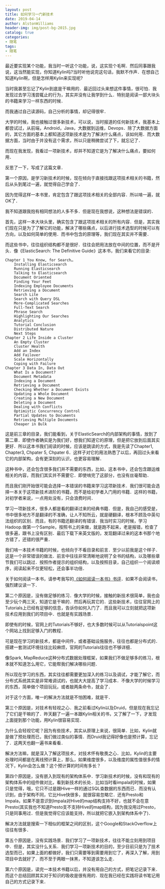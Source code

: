 ```yaml
---
layout: post
title: 如何学习一门新技术
date: 2019-04-14
author: AlstonWilliams
header-img: img/post-bg-2015.jpg
catalog: true
categories:
- 随笔
tags:
- 随笔
---
```


最近要实现某个功能，我当时一听这个功能，说，这实现个毛啊．然后同事跟我说，这当然能实现，你知道Kylin吗?当时听他说完这句话，我默不作声．在想自己知道Kylin啊，但是怎样用Kylin来实现呢?

当时我甚至忘记了Kylin到底是干嘛用的．最近回过头来想这件事情，很可怕．我发现过去学习浅尝辄止的行为，其实并没有让我学到什么．特别是阅读一部大块头的书籍来学习一样东西的时候．

而我通过自己读源码，自己分析的事情，却记得很牢．

大学的时候，我也接触过很多新技术，可以说，当时报道的任何新技术，我基本上都尝试过，从前端，Android，Java，大数据到运维，Devops．除了大数据方面的，其它方面的基本上都知道这项新技术是为了解决什么痛点，该如何用．而大数据方面，当时由于并没有这个需求，所以只是稍微尝试了下，就忘记了．

而现在我发现，我看过一项新技术，却并不知道它是为了解决什么痛点，要如何用．

反思了一下，写成了这篇文章．

第一个原因，是学习新技术的时候，现在倾向于直接找跟这项技术相关的书籍，然后从头到尾过一遍，就觉得自己学会了．

因为觉得这样一本书里，肯定包含了跟这项技术相关的全部内容．所以啃一遍，就OK了．

我不知道跟我抱有相同想法的人多不多．但是现在我想说，这种想法是错误的．

首先，这样一本大块头里，确实包含了跟这项技术相关的所有内容．但是，其实我们现在只是为了了解它的功能，解决了哪些痛点，以后进行技术选型的时候可以有方向，以及如何简单的使用．而书中包含的原理等，我们现在其实并不需要．

而这些书中，往往组织结构都不是很好．往往会把用法放在中间的位置，而不是开头．像《ElasticSearch: The Definitive Guide》这本书，我们来看它的目录:
~~~
Chapter 1 You Know, for Search…
	Installing Elasticsearch
	Running Elasticsearch
	Talking to Elasticsearch
	Document Oriented
	Finding Your Feet
	Indexing Employee Documents
	Retrieving a Document
	Search Lite
	Search with Query DSL
	More-Complicated Searches
	Full-Text Search
	Phrase Search
	Highlighting Our Searches
	Analytics
	Tutorial Conclusion
	Distributed Nature
	Next Steps
Chapter 2 Life Inside a Cluster
	An Empty Cluster
	Cluster Health
	Add an Index
	Add Failover
	Scale Horizontally
	Coping with Failure
Chapter 3 Data In, Data Out
	What Is a Document?
	Document Metadata
	Indexing a Document
	Retrieving a Document
	Checking Whether a Document Exists
	Updating a Whole Document
	Creating a New Document
	Deleting a Document
	Dealing with Conflicts
	Optimistic Concurrency Control
	Partial Updates to Documents
	Retrieving Multiple Documents
	Cheaper in Bulk
~~~
这是前三章的目录，我们能看到，关于ElasticSearch的内部架构的事情，放到了第二章．即使作者确实是为我们好，想我们知道它的原理，但是把它放到后面其实更好．所以这本书我们阅读的时候，应该是跳读的方式，我是先读了Chapter1, Chapter3, Chpater 5, Chpater 6．这样子对它的用法熟悉了以后，再回过头来看它的内部架构，会有更深刻的认识，也更容易理解．

这种书中，还会包含很多我们并不需要的东西，比如，这本书中，还会包含跟运维相关的内容，而我们其实并不需要它．即使啃完了这部分，也没有丝毫帮助．

而且我们刚开始很可能会选择一本错误的书籍来学习这项新技术．我们很可能会选择一本关于这项新技术进阶的书籍，而不是给初学者入门用的书籍．这样的书籍，对初学者来说，一点用处没有，只会浪费时间．

学习一项新技术，很多人都是看的翻译过来的经典书籍．但是，我自己的感受是，书中很多地方不是翻译的不准确，让人不知所云，就是硬翻译，根本不顾及中英句法组织的区别．而且，有的书籍还翻译的有错误．我当时实习的时候，学习Hadoop.做第一个Sample，按照书上的来做，就是跑不起来，老是报错，检查了很多遍，跟书上没有区别．最后下载下来英文版的，发现翻译过来的这本书那个地方错了，还错的很严重．

我们啃一本技术书籍的时候，也倾向于不看目录和前言．至少以前我是这个样子．这是一个非常错误的做法．前言中往往非常清晰地说明了全书的结构，以及哪些章节我们可以跳过．按照作者提示的组织结构，以及按照目录，自己组织一个阅读顺序，阅读起来不仅更轻松，还会事半功倍．

关于如何阅读一本书，请参考我写的[《如何阅读一本书》书评](https://alstonwilliams.github.io/%E8%A7%82%E4%B9%A6%E6%9C%89%E6%84%9F/2019/03/23/%E5%A6%82%E4%BD%95%E9%98%85%E8%AF%BB%E4%B8%80%E6%9C%AC%E4%B9%A6-%E4%B9%A6%E8%AF%84/)．如果不会阅读书，强烈建议读一下．

第二个原因是，没有做足够的练习．像大学的时候，接触的新技术很简单，我也会至少玩个两三天，知道它是干嘛的．然后再玩其它的．这些新技术，往往官网上的Tutorials上已经有足够的信息，告诉你如何入门了．而且我可以立刻就把这项新技术应用到我们的项目中．也就是有实践场景．

即使有的时候，官网上的Tutorials不够好，也大多数时候可以从Tutorialspoint这个网站上找到足够入门的教程．

可是现在学习的新技术，都是中间件，或者基础设施服务，往往也都是分布式的．搭建一套测试环境往往比较麻烦，官网的Tutorials往往也不够详细．

像Spark, MapReduce这种分布式数据处理框架，如果我们不做足够多的练习，根本就不知道怎么用它，它能帮我们解决哪些问题．

所以现在学习的东西，其实往往都需要更加深入的练习以及调试，才能了解它，而分布式系统其实是非常难调试的，也就大大提高了学习成本．不像大学的时候学习的东西，简单做个项目玩玩，或者敲两条命令，就会了．

对于这个方面，唯一的解决方法就是不怕困难，就是干．

第三个原因是，对技术有轻视之心．我之前看过Kylin以及Druid，但是现在我忘记了它们是干嘛的了．昨天翻了一遍一本跟Kylin相关的书，又了解了一下，才发现上面提到那个功能，用Kylin很容易实现．

为什么会轻视它呢？因为有些技术，其实从原理上来说，很简单．比如，Kylin就是做了预处理而已，我们做过类似的事情．而Druid我记得好像也是预计算，忘记了．这两天也翻一遍书来看看．

解决方法嘛，就是深入了解这项技术，对技术怀有敬畏之心．比如，Kylin的主要处理时间都是在离线预计算上，那么，如果维度很多，以及维度的属性值很多的情况下，Kylin会怎么做？这个预计算的时间有多长？

第四个原因是，没有嵌入到现有的架构体系中．学习新技术的时候，没有和现有的架构体系中的组件做对比，看到新技术的长处．比如当时看impala的时候，如果只是觉得，哦，它只不过是跟Hive一样的通过SQL查数据的东西而已．而没有认识到，由于架构不同，它比Hive快很多，就很容易忽略它．还有Presto和Impala，如果不是意识到Impala对Hive的map结构支持不好，也就不会在意Presto(其实我也不知道Presto支不支持Hive的map结构，因为我没用过Presto，只是同事用过．但是我觉得它应该能支持，所以就把它嵌入到架构体系中了)．

解决方法就是搜索一下相似的框架之间的区别，这个Google和StackOverflow上往往有很多．

第五个原因是，没有实践场景．我们学习了一项新技术，往往不能立刻用到项目中．但是，其实没什么关系．我们学习一项新技术的目的，至少目前只是为了技术选型而已，如果上面的都做好，我们只需要等到需要用到它了，再深入了解，用到项目中去就好了．而不至于两眼一抹黑，不知道该怎么走．

第六个原因是，读完一本技术书籍以后，并没有用自己的方式，把笔记记录下来．而这个总结回顾其实对于知识的吸收是很有用的．现在我已经在实践将读书笔记用自己的方式记录下来．

